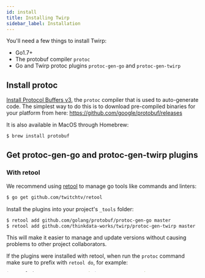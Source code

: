 ```yaml
---
id: install
title: Installing Twirp
sidebar_label: Installation
---
```


You'll need a few things to install Twirp:
 * Go1.7+
 * The protobuf compiler `protoc`
 * Go and Twirp protoc plugins `protoc-gen-go` and `protoc-gen-twirp`

## Install protoc

[Install Protocol Buffers v3](https://developers.google.com/protocol-buffers/docs/gotutorial),
the `protoc` compiler that is used to auto-generate code. The simplest way to do
this is to download pre-compiled binaries for your platform from here:
https://github.com/google/protobuf/releases

It is also available in MacOS through Homebrew:

```sh
$ brew install protobuf
```

## Get protoc-gen-go and protoc-gen-twirp plugins

### With retool

We recommend using [retool](https://github.com/twitchtv/retool) to manage go
tools like commands and linters:

```sh
$ go get github.com/twitchtv/retool
```

Install the plugins into your project's `_tools` folder:
```sh
$ retool add github.com/golang/protobuf/protoc-gen-go master
$ retool add github.com/thinkdata-works/twirp/protoc-gen-twirp master
```

This will make it easier to manage and update versions without causing problems
to other project collaborators.

If the plugins were installed with retool, when run the `protoc` command make
sure to prefix with `retool do`, for example:

```sh
$ retool do protoc --proto_path=$GOPATH/src:. --twirp_out=. --go_out=. ./rpc/haberdasher/service.proto
```

### With go get

Download and install `protoc-gen-go` using the normal Go tools:

```sh
$ go get -u github.com/golang/protobuf/protoc-gen-go
$ go get -u github.com/thinkdata-works/twirp/protoc-gen-twirp
```

The normal Go tools will install `protoc-gen-go` in `$GOBIN`, defaulting to
`$GOPATH/bin`. It must be in your `$PATH` for the protocol compiler, `protoc`,
to find it, so you might need to explicitly add it to your path:

```sh
$ export PATH=$PATH:$GOPATH/bin
```

## Updating Twirp ##

Twirp releases are tagged with semantic versioning and releases are managed by
Github. See the [releases](https://github.com/thinkdata-works/twirp/releases) page.

To stay up to date, you update `protoc-gen-twirp` and regenerate your code. If
you are using [retool](https://github.com/twitchtv/retool), that's done with

```sh
$ retool upgrade github.com/thinkdata-works/twirp/protoc-gen-twirp v5.2.0
```

If you're not using retool, you can also do a system-wide install with checking
out the package new version and using `go install`:

```sh
$ cd $GOPATH/src/github.com/thinkdata-works/twirp
$ git checkout v5.2.0
$ go install ./protoc-gen-twirp
```

With the new version of `protoc-gen-twirp`, you can re-generate code to update
your servers. Then, any of the clients of your service can update their vendored
copy of your service to get the latest version.
